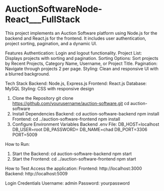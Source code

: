 # AuctionSoftwareNode-React___FullStack

This project implements an Auction Software platform using Node.js for the backend and React.js for the frontend. It includes user authentication, project sorting, pagination, and a dynamic UI.

Features
Authentication: Login and logout functionality.
Project List: Displays projects with sorting and pagination.
Sorting Options: Sort projects by Recent Projects, Category Name, Username, or Project Title.
Pagination: Navigate through projects 2 per page.
Styling: Clean and responsive UI with a blurred background.

Tech Stack
Backend: Node.js, Express.js
Frontend: React.js
Database: MySQL
Styling: CSS with responsive design

1. Clone the Repository
   git clone https://github.com/yourusername/auction-software.git
   cd auction-software
2. Install Dependencies
   Backend:
   cd auction-software-backend
   npm install
   Frontend:
   cd ../auction-software-frontend
   npm install
3. Configure Environment Variables
   Backend .env File:
    DB_HOST=localhost
    DB_USER=root
    DB_PASSWORD=
    DB_NAME=chad
    DB_PORT=3306
    PORT=5009

How to Run:
1. Start the Backend:
   cd auction-software-backend
   npm start
2. Start the Frontend:
   cd ../auction-software-frontend
   npm start

How to Test
Access the application:
Frontend: http://localhost:3000
Backend: http://localhost:5009

Login Credentials
Username: admin
Password: yourpassword














